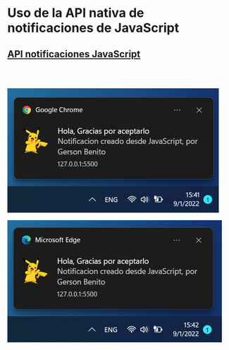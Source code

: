 # Uso de la API nativa de notificaciones de JavaScript

## [API notificaciones JavaScript](https://developer.mozilla.org/es/docs/Web/API/Notifications_API/Using_the_Notifications_API)
<br>
<br>

![](n1.png)
<br>

![](n2.png)